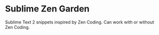 Sublime Zen Garden
==================

Sublime Text 2 snippets inspired by Zen Coding. Can work with or without Zen Coding.